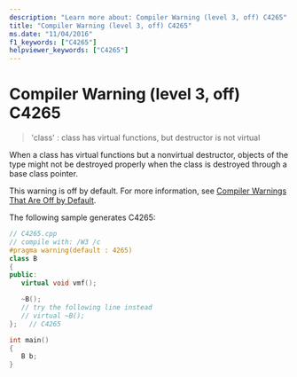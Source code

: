 ```yaml
---
description: "Learn more about: Compiler Warning (level 3, off) C4265"
title: "Compiler Warning (level 3, off) C4265"
ms.date: "11/04/2016"
f1_keywords: ["C4265"]
helpviewer_keywords: ["C4265"]
---
```

# Compiler Warning (level 3, off) C4265

> 'class' : class has virtual functions, but destructor is not virtual

When a class has virtual functions but a nonvirtual destructor, objects of the type might not be destroyed properly when the class is destroyed through a base class pointer.

This warning is off by default. For more information, see [Compiler Warnings That Are Off by Default](../../preprocessor/compiler-warnings-that-are-off-by-default.md).

The following sample generates C4265:

```cpp
// C4265.cpp
// compile with: /W3 /c
#pragma warning(default : 4265)
class B
{
public:
   virtual void vmf();

   ~B();
   // try the following line instead
   // virtual ~B();
};   // C4265

int main()
{
   B b;
}
```
